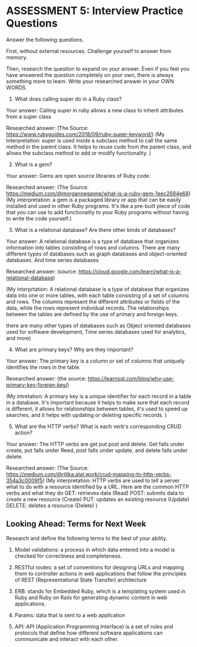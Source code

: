 # ASSESSMENT 5: Interview Practice Questions

Answer the following questions.

First, without external resources. Challenge yourself to answer from memory.

Then, research the question to expand on your answer. Even if you feel you have answered the question completely on your own, there is always something more to learn. Write your researched answer in your OWN WORDS.

1. What does calling super do in a Ruby class?

Your answer: Calling super in ruby allows a new class to inherit attributes from a super class

Researched answer:
(The Source: https://www.rubyguides.com/2018/09/ruby-super-keyword/)
(My Interpretation: super is used inside a subclass method to call the same method in the parent class. It helps to reuse code from the parent class, and allows the subclass method to add or modify functionality. )

2. What is a gem?

Your answer: Gems are open source libraries of Ruby code.

Researched answer:
(The Source: https://medium.com/@morgannegagne/what-is-a-ruby-gem-1eec2684e68)
(My interpretation: a gem is a packaged library or app that can be easily installed and used in other Ruby programs. It's like a pre-built piece of code that you can use to add functionality to your Ruby programs without having to write the code yourself.)

3. What is a relational database? Are there other kinds of databases?

Your answer: A relational database is a type of database that organizes information into tables consisting of rows and columns. There are many different types of databases such as graph databases and object-oriented databases. And time series databases

Researched answer:
(source: https://cloud.google.com/learn/what-is-a-relational-database)

(My interprtation: A relational database is a type of database that organizes data into one or more tables, with each table consisting of a set of columns and rows. The columns represent the different attributes or fields of the data, while the rows represent individual records. The relationships between the tables are defined by the use of primary and foreign keys.

there are many other types of databases such as Object oriented databases used for software development, Time series databases used for analytics, and more)

4. What are primary keys? Why are they important?

Your answer: The primary key is a column or set of columns that uniquely identifies the rows in the table.

Researched answer:
(the source: https://learnsql.com/blog/why-use-primary-key-foreign-key/)

(My intretation: A primary key is a unique identifier for each record in a table in a database. It's important because it helps to make sure that each record is different, it allows for relationships between tables, it's used to speed up searches, and it helps with updating or deleting specific records. )

5. What are the HTTP verbs? What is each verb's corresponding CRUD action?

Your answer: The HTTP verbs are get put post and delete. Get falls under create, put falls under Reed, post falls under update, and delete falls under delete.

Researched answer:
(The Source: https://medium.com/@ritika.atal.work/crud-mapping-to-http-verbs-354a3c0009f5)
(My interpretation: HTTP verbs are used to tell a server what to do with a resource identified by a URL. Here are the common HTTP verbs and what they do
GET: retrieves data (Read)
POST: submits data to create a new resource (Create)
PUT: updates an existing resource (Update)
DELETE: deletes a resource (Delete)
)

## Looking Ahead: Terms for Next Week

Research and define the following terms to the best of your ability.

1. Model validations: a process in which data entered into a model is checked for correctness and completeness.

2. RESTful routes: a set of conventions for designing URLs and mapping them to controller actions in web applications that follow the principles of REST (Representational State Transfer) architecture

3. ERB: stands for Embedded Ruby, which is a templating system used in Ruby and Ruby on Rails for generating dynamic content in web applications. 

4. Params: data that is sent to a web application 

5. API: API (Application Programming Interface) is a set of rules and protocols that define how different software applications can communicate and interact with each other. 
